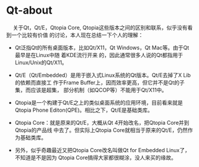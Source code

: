 # Qt-about
　
关于Qt，Qt/E，Qtopia Core, Qtopia这些版本之间的区别和联系，似乎没有看到一个比较有价值
的讨论，本人现在总结一下个人的理解：

- Qt泛指Qt的所有桌面版本，比如Qt/X11，Qt Windows，Qt Mac等。由于Qt最早是在Linux中随
  着KDE流行开来  的，因此通常很多人说的Qt都指用于Linux/Unix的Qt/X11。

- Qt/E（Qt/Embedded）是用于嵌入式Linux系统的Qt版本。Qt/E去掉了X Lib的依赖而直接工
  作于Frame Buffer上，因而效率更高，但它并不是Qt的子集，而应该是超集，
  部分机制（如QCOP等）不能用于Qt/X11中。

- Qtopia是一个构建于Qt/E之上的类似桌面系统的应用环境，目前看来就是
  Qtopia Phone Editon(QPE)。相比之下，Qt/E是基础类库。

- Qtopia Core：就是原来的Qt/E，大概从Qt 4开始改名，把Qtopia Core并到Qtopia的产品线
  中去了。但实际上Qtopia Core就相当于原来的Qt/E，仍然作为基础类库。

- 另外，似乎奇趣最近又把Qtopia Core改名叫做Qt for Embedded Linux了，不知道是不是因为
  Qtopia Core搞得大家都很糊涂，没人来买的缘故。

